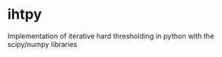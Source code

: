 ihtpy
=====

Implementation of iterative hard thresholding in python with the scipy/numpy libraries
